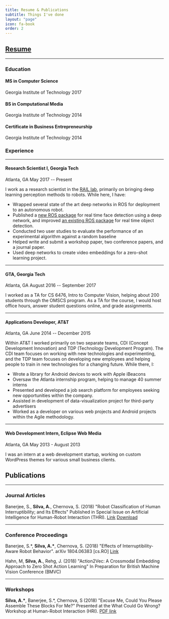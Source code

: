 ```yaml
---
title: Resume & Publications
subtitle: Things I've done
layout: "page"
icon: fa-book
order: 2
---
```


## [Resume](assets/pdfs/resume.pdf)
***
### Education
#### MS in Computer Science
Georgia Institute of Technology
2017
#### BS in Computational Media
Georgia Institute of Technology
2014
#### Certificate in Business Entrepreneurship
Georgia Institute of Technology
2014


### Experience

***
#### Research Scientist I, Georgia Tech
Atlanta, GA
May 2017 -- Present

I work as a research scientist in the [RAIL lab](http://www.rail.gatech.edu), primarily on bringing deep learning perception methods to robots. While here, I have:

* Wrapped several state of the art deep networks in ROS for deployment to an autonomous robot.
* Published a [new ROS package](http://wiki.ros.org/rail_face_detector) for real time face detection using a deep network, and improved [an existing ROS package](http://wiki.ros.org/rail_object_detector) for real time object detection.
* Conducted two user studies to evaluate the performance of an experimental algorithm against a random baseline
* Helped write and submit a workshop paper, two conference papers, and a journal paper.
* Used deep networks to create video embeddings for a zero-shot learning project.

***
#### GTA, Georgia Tech
Atlanta, GA
August 2016 -- September 2017

I worked as a TA for CS 6476, Intro to Computer Vision, helping about 200 students through the OMSCS program. As a TA for the course, I would host office hours, answer student questions online, and grade assignments.

***
#### Applications Developer, AT&T
Atlanta, GA
June 2014 -- December 2015

Within AT&T I worked primarily on two separate teams, CDI (Concept Development Innovation) and TDP (Technology Development Program). The CDI team focuses on working with new technologies and experimenting, and the TDP team focuses on developing new employees and helping people to train in new technologies for a changing future. While there, I:

* Wrote a library for Android devices to work with Apple iBeacons
* Oversaw the Atlanta internship program, helping to manage 40 summer interns
* Presented and developed a job search platform for employees seeking new opportunities within the company.
* Assisted in development of data-visualization project for third-party advertisers
* Worked as a developer on various web projects and Android projects within the Agile methodology.

***
#### Web Development Intern, Eclipse Web Media
Atlanta, GA
May 2013 - August 2013

I was an intern at a web development startup, working on custom WordPress themes for various small business clients.


## Publications

***
### Journal Articles

Banerjee, S., **Silva, A.**, Chernova, S. (2018) "Robot Classification of Human Interruptibility; and Its Effects" Published in Special Issue on Artificial Intelligence for Human-Robot Interaction (THRI). [Link](https://dl.acm.org/citation.cfm?id=3277902) [Download](assets/pdfs/interruptibility_thri_2018.pdf) 

***
### Conference Proceedings

Banerjee, S.\*, **Silva, A.\***, Chernova, S. (2018) "Effects of Interruptibility-Aware Robot Behavior". arXiv 1804.06383 \[cs.RO\] [Link](https://arxiv.org/abs/1804.06383)

Hahn, M, **Silva, A.**, Rehg, J. (2018) "Action2Vec: A Crossmodal Embedding Approach to Zero Shot Action Learning" In Preparation for British Machine Vision Conference (BMVC)

***
### Workshops

**Silva, A.\***, Banerjee, S.\*, Chernova, S (2018) "Excuse Me, Could You Please Assemble These Blocks For Me?" Presented at the What Could Go Wrong? Workshop at Human-Robot Interaction (HRI). [PDF link](assets/pdfs/hri-2018-interruptibility.pdf)

